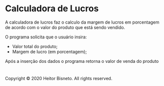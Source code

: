 # Calculadora de Lucros

A calculadora de lucros faz o calculo da margem de lucros em porcentagem de acordo com o valor do produto que está sendo vendido.

O programa solicita que o usuário insira:

- Valor total do produto;
- Margem de lucro (em porcentagem);

Após a inserção dos dados o programa retorna o valor de venda do produto



#

Copyright © 2020 Heitor Bisneto. All rights reserved.